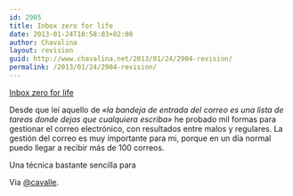 ```yaml
---
id: 2905
title: Inbox zero for life
date: 2013-01-24T10:58:03+02:00
author: Chavalina
layout: revision
guid: http://www.chavalina.net/2013/01/24/2904-revision/
permalink: /2013/01/24/2904-revision/
---
```

<a href="http://xph.us/2013/01/22/inbox-zero-for-life.html" target="_blank">Inbox zero for life</a>

Desde que leí aquello de _«la bandeja de entrada del correo es una lista de tareas donde dejas que cualquiera escriba»_ he probado mil formas para gestionar el correo electrónico, con resultados entre malos y regulares. La gestión del correo es muy importante para mi, porque en un día normal puedo llegar a recibir más de 100 correos.

Una técnica bastante sencilla para 

Via <a href="https://twitter.com/cavalle" target="_blank">@cavalle</a>.